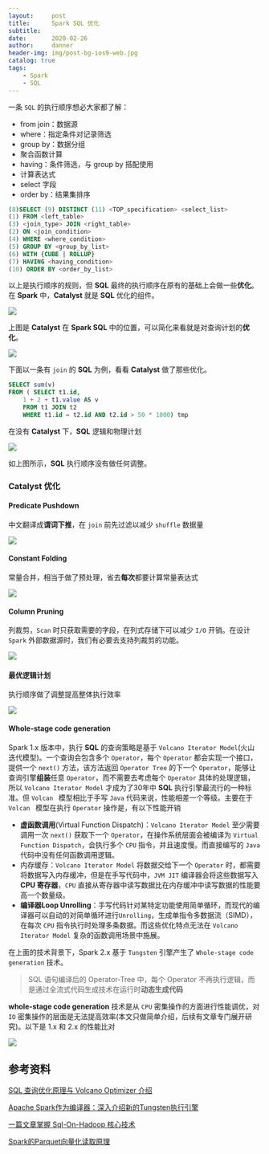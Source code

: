 ```yaml
---
layout:     post
title:      Spark SQL 优化
subtitle:   
date:       2020-02-26
author:     danner
header-img: img/post-bg-ios9-web.jpg
catalog: true
tags:
    - Spark
    - SQL
---
```


一条 `SQL` 的执行顺序想必大家都了解：

- from join：数据源
- where：指定条件对记录筛选
- group by：数据分组
- 聚合函数计算
- having：条件筛选，与 group by 搭配使用
- 计算表达式
- select 字段
- order by：结果集排序

```sql
(8)SELECT (9) DISTINCT (11) <TOP_specification> <select_list>
(1) FROM <left_table>
(3) <join_type> JOIN <right_table>
(2) ON <join_condition>
(4) WHERE <where_condition>
(5) GROUP BY <group_by_list>
(6) WITH {CUBE | ROLLUP}
(7) HAVING <having_condition>
(10) ORDER BY <order_by_list>
```

以上是执行顺序的规则，但 **SQL** 最终的执行顺序在原有的基础上会做一些**优化**。在 **Spark** 中，**Catalyst** 就是 **SQL** 优化的组件。

![](https://vendanner.github.io/img/Spark/catalyst_frontend.png)

上图是 **Catalyst** 在 **Spark SQL** 中的位置，可以简化来看就是对查询计划的**优化**。

![](https://vendanner.github.io/img/Spark/catalyst_overview.png)

下面以一条有 `join` 的 **SQL** 为例，看看 **Catalyst** 做了那些优化。

```sql
SELECT sum(v) 
FROM ( SELECT t1.id,
	1 + 2 + t1.value AS v 
	FROM t1 JOIN t2
	WHERE t1.id = t2.id AND t2.id > 50 * 1000) tmp
```

 在没有 **Catalyst** 下，**SQL** 逻辑和物理计划

![](https://vendanner.github.io/img/Spark/spark_sql_login.png)

如上图所示，**SQL** 执行顺序没有做任何调整。

### Catalyst 优化

#### Predicate Pushdown

中文翻译成**谓词下推**，在 `join` 前先过滤以减少 `shuffle` 数据量

![](https://vendanner.github.io/img/Spark/Catalyst_Predicate_Pushdown.png)

#### Constant Folding

常量合并，相当于做了预处理，省去**每次**都要计算常量表达式

![](https://vendanner.github.io/img/Spark/Catalyst_Constant_Folding.png)

#### Column Pruning

列裁剪，`Scan` 时只获取需要的字段，在列式存储下可以减少 `I/O` 开销。在设计 `Spark` 外部数据源时，我们有必要去支持列裁剪的功能。

![](https://vendanner.github.io/img/Spark/Catalyst_Column_Pruning.png)

#### 最优逻辑计划

执行顺序做了调整提高整体执行效率

![](https://vendanner.github.io/img/Spark/Catalyst_Optimized_Logical_Plan.png)

####  Whole-stage code generation

Spark 1.x 版本中，执行 **SQL** 的查询策略是基于 `Volcano Iterator Model`(火山迭代模型)。一个查询会包含多个 `Operator`，每个 `Operator` 都会实现一个接口，提供一个 `next()` 方法，该方法返回 `Operator Tree` 的下一个 `Operator`，能够让查询引擎**组装**任意 `Operator`，而不需要去考虑每个 `Operator` 具体的处理逻辑，所以 `Volcano Iterator Model`  才成为了30年中 **SQL** 执行引擎最流行的一种标准。但 `Volcan ` 模型相比于手写 `Java` 代码来说，性能相差一个等级。主要在于 `Volcan ` 模型在执行 `Operator` 操作是，有以下性能开销

- **虚函数调用**(Virtual Function Dispatch)：`Volcano Iterator Model` 至少需要调用一次 `next()` 获取下一个 `Operator`，在操作系统层面会被编译为 `Virtual Function Dispatch`，会执行多个 `CPU` 指令，并且速度慢。而直接编写的 `Java` 代码中没有任何函数调用逻辑。
- 内存缓存：`Volcano Iterator Model` 将数据交给下一个 `Operator` 时，都需要将数据写入内存缓冲，但是在手写代码中，`JVM JIT` 编译器会将这些数据写入 **CPU 寄存器**，`CPU` 直接从寄存器中读写数据比在内存缓冲中读写数据的性能要高一个数量级。
- **编译器Loop Unrolling**：手写代码针对某特定功能使用简单循环，而现代的编译器可以自动的对简单循环进行`Unrolling`，生成单指令多数据流（SIMD），在每次 `CPU` 指令执行时处理多条数据。而这些优化特点无法在 `Volcano Iterator Model` 复杂的函数调用场景中施展。

在上面的技术背景下，Spark 2.x 基于 `Tungsten` 引擎产生了 `Whole-stage code generation` 技术。

> SQL 语句编译后的 Operator-Tree 中，每个 Operator 不再执行逻辑，而是通过全流式代码生成技术在运行时**动态生成代码**

**whole-stage code generation** 技术是从 `CPU` 密集操作的方面进行性能调优，对 `IO` 密集操作的层面是无法提高效率(本文只做简单介绍，后续有文章专门展开研究)。以下是 1.x 和 2.x 的性能比对

![](https://vendanner.github.io/img/Spark/sql_benchmarks_cost.png)





## 参考资料

[SQL 查询优化原理与 Volcano Optimizer 介绍](https://io-meter.com/2018/11/01/sql-query-optimization-volcano/)

[Apache Spark作为编译器：深入介绍新的Tungsten执行引擎](https://www.iteblog.com/archives/1679.html)

[一篇文章掌握 Sql-On-Hadoop 核心技术](https://www.infoq.cn/article/an-article-mastering-sql-on-hadoop-core-technology/)

[Spark的Parquet向量化读取原理](https://blog.csdn.net/picway/article/details/81675570)